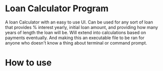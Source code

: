 # Loan Calculator Program

A loan Calculator with an easy to use UI. Can be used for any sort of loan that provides % interest yearly, initial loan amount, and providing how many years of length the loan will be. Will extend into calculations based on payments eventually. And making this an executable file to be ran for anyone who doesn't know a thing about terminal or command prompt.

# How to use
